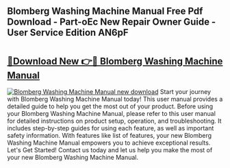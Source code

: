 ## Blomberg Washing Machine Manual Free Pdf Download - Part-oEc New Repair Owner Guide - User Service Edition AN6pF

# <h2><a href="http://bc11925.oget.top/?id=Blomberg+Washing+Machine+Manual">🔗Download New 👉🔴 Blomberg Washing Machine Manual</a></h2>

[![Blomberg Washing Machine Manual new download](https://i.imgur.com/5g1atiW.png)](http://bc11925.oget.top/?id=Blomberg+Washing+Machine+Manual)
Start your journey with Blomberg Washing Machine Manual today! This user manual provides a detailed guide to help you get the most out of your product. Before using your Blomberg Washing Machine Manual, please refer to this user manual for detailed instructions on product setup, operation, and troubleshooting. It includes step-by-step guides for using each feature, as well as important safety information. With features like list of features, your new Blomberg Washing Machine Manual empowers you to achieve exceptional results. Let's Get Started! Contact us today and let us help you make the most of your new Blomberg Washing Machine Manual.
